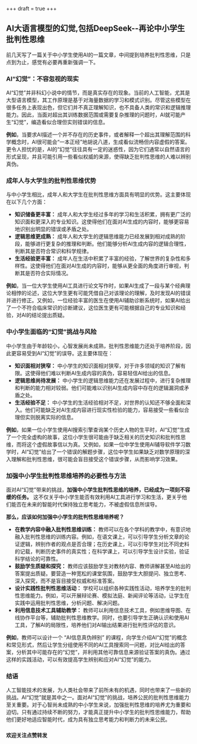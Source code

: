 +++
draft = true
+++

## AI大语言模型的幻觉,包括DeepSeek--再论中小学生批判性思维

前几天写了一篇关于中小学生使用AI的一篇文章，中间提到培养批判性思维，只是点到为止，感觉有必要再重新强调一下。

### AI“幻觉”：不容忽视的现实

AI“幻觉”并非科幻小说中的情节，而是真实存在的现象。当前的人工智能，尤其是大型语言模型，其工作原理是基于对海量数据的学习和模式识别。尽管这些模型在很多任务上表现出色，但它们并不真正理解知识，也不具备人类的常识和逻辑推理能力。因此，当面对超出其训练数据范围或需要复杂推理的问题时，AI就可能产生“幻觉”，编造看似合理但实则错误的信息。

**例如**，当要求AI描述一个并不存在的历史事件，或者解释一个超出其理解范围的科学概念时，AI很可能会“一本正经”地胡说八道，生成看似流畅但内容虚假的答案。更令人担忧的是，AI的“幻觉”往往具有一定的迷惑性，因为它们通常以自然语言的形式呈现，并且可能引用一些看似权威的来源，使得缺乏批判性思维的人难以辨别真伪。

### 成年人与大学生的批判性思维优势

与中小学生相比，成年人和大学生在批判性思维方面具有明显的优势。这主要体现在以下几个方面：

*   **知识储备更丰富：** 成年人和大学生经过多年的学习和生活积累，拥有更广泛的知识面和更深入的专业知识。这使得他们在面对AI生成的内容时，能够更容易地识别出明显的错误或矛盾之处。
*   **逻辑思维更成熟：** 成年人和大学生的逻辑思维能力已经发展到相对成熟的阶段，能够进行更复杂的推理和判断。他们能够分析AI生成内容的逻辑合理性，判断其是否符合常识和科学规律。
*   **生活经验更丰富：** 成年人在生活中积累了丰富的经验，了解世界的复杂性和多样性。这使得他们在面对AI生成的内容时，能够从更全面的角度进行审视，判断其是否符合实际情况。

**例如**，当一位大学生使用AI工具进行论文写作时，如果AI生成了一段与某个经典理论相悖的论述，这位大学生更有可能凭借自己对该理论的理解，及时发现AI的错误并进行修正。又例如，一位经验丰富的医生在使用AI辅助诊断系统时，如果AI给出了一个不符合临床常识的诊断建议，这位医生更有可能根据自己的专业知识和经验，对AI的结论提出质疑。

### 中小学生面临的“幻觉”挑战与风险

中小学生由于年龄较小，心智发展尚未成熟，批判性思维能力还处于培养阶段，因此更容易受到AI“幻觉”的误导。这主要体现在：

*   **知识面相对狭窄：** 中小学生的知识面相对狭窄，对于许多领域的知识了解有限。这使得他们难以判断AI生成内容的真伪，容易轻信AI给出的信息。
*   **逻辑思维尚待发展：** 中小学生的逻辑思维能力还在发展过程中，进行复杂推理和判断的能力相对较弱。他们可能难以识别AI生成内容中存在的逻辑漏洞或矛盾之处。
*   **生活经验不足：** 中小学生的生活经验相对不足，对世界的认知还不够全面和深入。他们可能缺乏对AI生成内容进行现实性检验的能力，容易接受一些看似合理但实则脱离实际的信息。

**例如**，如果一位小学生使用AI搜索引擎查询某个历史人物的生平时，AI“幻觉”生成了一个完全虚构的故事，这位小学生很可能由于缺乏相关的历史知识和批判性思维，而将这个虚假故事信以为真。又例如，如果一位中学生使用AI辅导软件学习数学时，AI“幻觉”给出了一个错误的解题步骤，这位中学生如果缺乏对数学原理的深入理解和批判性思维，很可能会盲目接受这个错误步骤，从而影响学习效果。

### 加强中小学生批判性思维培养的必要性与方法

面对AI“幻觉”带来的挑战，**加强中小学生批判性思维的培养，已经成为一项刻不容缓的任务。**  这不仅关乎中小学生能否有效利用AI工具进行学习和生活，更关乎他们能否在未来的智能时代保持独立思考能力，不被虚假信息所误导。

**那么，应该如何加强中小学生的批判性思维培养呢？**

*   **在教学内容中融入批判性思维训练：**  教师可以在各个学科的教学中，有意识地融入批判性思维的训练内容。例如，在语文课上，可以引导学生分析文章的论证逻辑，辨别作者的观点是否合理；在历史课上，可以引导学生对比不同史料的记载，判断历史事件的真实性；在科学课上，可以引导学生设计实验，验证科学结论的可靠性。
*   **鼓励学生质疑和探究：**  教师应该鼓励学生对教材内容、教师讲解甚至AI给出的答案提出质疑。要营造一种宽松的课堂氛围，鼓励学生大胆提问、独立思考、深入探究，而不是盲目接受权威和标准答案。
*   **设计实践性批判性思维活动：**  学校可以组织各种实践性活动，培养学生的批判性思维能力。例如，可以开展辩论赛、模拟法庭、新闻评论等活动，让学生在实践中运用批判性思维，分析问题、解决问题。
*   **利用信息技术工具辅助教学：**  教师可以利用信息技术工具，例如思维导图、在线协作平台等，辅助批判性思维教学。同时，也要引导学生正确认识和使用AI工具，了解AI的局限性，培养他们对AI输出结果进行批判性评估的意识。

**例如**，教师可以设计一个 “AI信息真伪辨别” 的课程，向学生介绍AI“幻觉”的概念和常见形式，然后让学生分组使用不同的AI工具搜索同一问题，对比AI给出的答案，分析其中可能存在的“幻觉”，并利用其他可靠信息来源验证答案的真伪。通过这样的实践活动，可以有效提高学生辨别和应对AI“幻觉”的能力。

### 结语

人工智能技术的发展，为人类社会带来了前所未有的机遇，同时也带来了一些新的挑战。AI“幻觉”就是其中之一。面对AI“幻觉”的挑战，培养公民的批判性思维能力至关重要。对于心智尚未成熟的中小学生来说，加强批判性思维的培养尤为重要和迫切。只有通过持续不断的努力，才能真正提升中小学生的批判性思维能力，帮助他们更好地适应智能时代，成为具有独立思考能力和判断力的未来公民。

###

**欢迎关注点赞转发**
